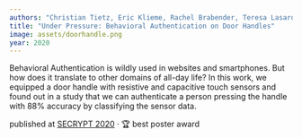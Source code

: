 ```yaml
---
authors: "Christian Tietz, Eric Klieme, Rachel Brabender, Teresa Lasarow, **Lukas Rambold**, Christoph Meinel"
title: "Under Pressure: Behavioral Authentication on Door Handles"
image: assets/doorhandle.png
year: 2020
---
```


Behavioral Authentication is wildly used in websites and smartphones. But how does it translate to other domains of all-day life? In this work, we equipped a door handle with resistive and capacitive touch sensors and found out in a study that we can authenticate a person pressing the handle with 88% accuracy by classifying the sensor data.

published at [SECRYPT 2020](https://www.scitepress.org/Link.aspx?doi=10.5220/0009818805650571) · 🏆 best poster award